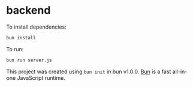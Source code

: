 # backend

To install dependencies:

```bash
bun install
```

To run:

```bash
bun run server.js
```

This project was created using `bun init` in bun v1.0.0. [Bun](https://bun.sh) is a fast all-in-one JavaScript runtime.
